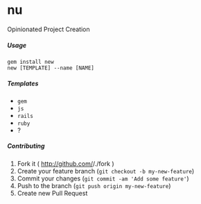 # nu
Opinionated Project Creation

##### Usage
```shell
gem install new
new [TEMPLATE] --name [NAME]
```

##### Templates
* `gem`
* `js`
* `rails`
* `ruby`
* ?

##### Contributing
1. Fork it ( http://github.com/<my-github-username>/./fork )
2. Create your feature branch (`git checkout -b my-new-feature`)
3. Commit your changes (`git commit -am 'Add some feature'`)
4. Push to the branch (`git push origin my-new-feature`)
5. Create new Pull Request
